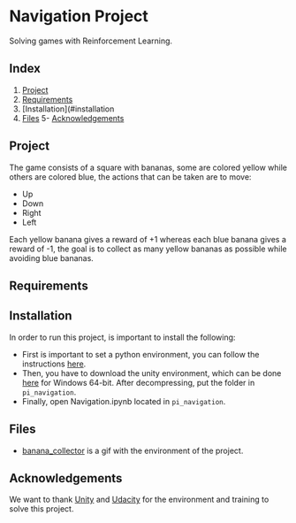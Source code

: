 # Navigation Project

Solving games with Reinforcement Learning.

## Index

1. [Project](#project)
2. [Requirements](#requirements)
3. [Installation](#installation
4. [Files](#files)
5- [Acknowledgements](#acknowledgements)

<a name="project"></a>
## Project

The game consists of a square with bananas, some are colored yellow while others are colored blue, the actions that can be taken are to move:

- Up
- Down
- Right
- Left

Each yellow banana gives a reward of +1 whereas each blue banana gives a reward of -1, the goal is to collect as many yellow bananas as possible while avoiding blue bananas.

<a name="requirements"></a>
## Requirements

<a name="installation"></a>
## Installation

In order to run this project, is important to install the following:

- First is important to set a python environment, you can follow the instructions [here](https://github.com/udacity/deep-reinforcement-learning#dependencies).
- Then, you have to download the unity environment, which can be done [here]() for Windows 64-bit. After decompressing, put the folder in `pi_navigation`.
- Finally, open Navigation.ipynb located in `pi_navigation`.

<a name="files"></a>
## Files

- [banana_collector](https://github.com/MauricioTrejo/NavigationProject/blob/master/banana_collector.gif) is a gif with the environment of the project.

<a name="acknowledgements"></a>
## Acknowledgements

We want to thank [Unity](https://unity.com/) and [Udacity](https://www.udacity.com/) for the environment and training to solve this project.
